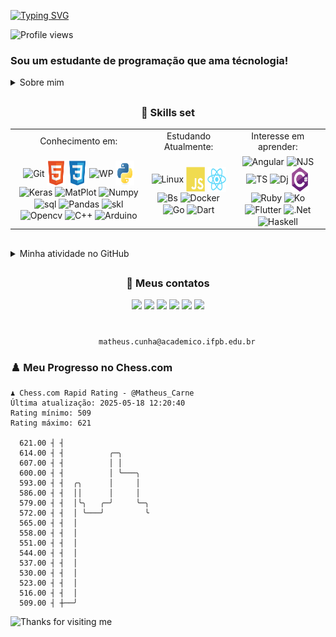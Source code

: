 [![Typing SVG](https://readme-typing-svg.herokuapp.com/?lines=<Matheus+Carneiro/>&size=64&height=100&width=1920&center=true)](https://git.io/typing-svg)

![Profile views](https://komarev.com/ghpvc/?username=MatheusCarne&color=blue)

### Sou um estudante de programação que ama técnologia! 

<details>
<summary>Sobre mim</summary>

- 🎂 23 Anos;
- ❤️ Gosto de Front-end e Back-end;
- 🎓 Cursando Engenharia da Computação IFPB-CG;
- 😎 Desenvolvo pequenos projetos utilizando apenas HTML, CSS e JavaScript;
- 👨‍💻 Programo usando linguagens Python, C e C++;
- � Tambêm já desenvolvi sites completos utilizando Wordpress;
- ✍️ Além disso me mantenho sempre atualizado com cursos intensivos online;
- 🤯 Gosto de resolver problemas complexos;
- 😉 Estou procurando maneiras de me aperfeiçoar e aprender novas habilidades;
- 💼 Sou proativo e gosto de trabalhar em equipe;
</details>

<div>
 
 ##
 <h3 align="center"> 🧠 Skills set </h3>
 
 
 <div style="display: inline_block;" align="center">
   <table>
     <tr>
       <td align="center">Conhecimento em:</td>
       <td align="center">Estudando Atualmente:</td>
       <td align="center">Interesse em aprender:</td>
     </tr>
     <tr>
       <td align="center">
         <img align="center" title="Git" alt="Git" height="40" width="30" src="https://cdn.jsdelivr.net/gh/devicons/devicon/icons/git/git-original.svg">
         <img align="center" title="HTML5" alt="HTML" height="40" width="30" src="https://raw.githubusercontent.com/devicons/devicon/master/icons/html5/html5-original.svg">
         <img align="center"  title="CSS3" alt="CSS" height="40" width="30" src="https://raw.githubusercontent.com/devicons/devicon/master/icons/css3/css3-original.svg">
         <img align="center" title="WordPress" alt="WP" height="40" width="30" src="https://cdn.jsdelivr.net/gh/devicons/devicon/icons/wordpress/wordpress-plain.svg">
         <img align="center"  title="Python" alt="Python" height="40" width="30" src="https://raw.githubusercontent.com/devicons/devicon/master/icons/python/python-original.svg"> 
        <img align="center" title="Keras" alt="Keras" height="40" width="30" src="https://cdn.jsdelivr.net/gh/devicons/devicon@latest/icons/keras/keras-original.svg">
        <img align="center" title="Matplotlib" alt="MatPlot" height="40" width="30" src="https://cdn.jsdelivr.net/gh/devicons/devicon@latest/icons/matplotlib/matplotlib-original.svg">
        <img align="center" title="Numpy" alt="Numpy" height="40" width="30" src="https://cdn.jsdelivr.net/gh/devicons/devicon@latest/icons/numpy/numpy-original.svg">
        <img align="center" title="Mysql" alt="sql" height="40" width="30" src="https://cdn.jsdelivr.net/gh/devicons/devicon@latest/icons/mysql/mysql-original-wordmark.svg">
        <img align="center" title="Pandas" alt="Pandas" height="40" width="30" src="https://cdn.jsdelivr.net/gh/devicons/devicon@latest/icons/pandas/pandas-original-wordmark.svg">
        <img align="center" title="ScikitLearn" alt="skl" height="40" width="30" src="https://cdn.jsdelivr.net/gh/devicons/devicon@latest/icons/scikitlearn/scikitlearn-original.svg">
        <img align="center" title="OpenCV" alt="Opencv" height="40" width="30" src="https://cdn.jsdelivr.net/gh/devicons/devicon@latest/icons/opencv/opencv-original-wordmark.svg">
        <img align="center" title="C++" alt="C++" height="40" width="30" src="https://cdn.jsdelivr.net/gh/devicons/devicon/icons/cplusplus/cplusplus-original.svg">
        <img align="center" title="Arduino" alt="Arduino" height="40" width="30" src="https://cdn.jsdelivr.net/gh/devicons/devicon@latest/icons/arduino/arduino-original-wordmark.svg">
       </td>
       <td align="center">
        <img align="center" title="Linux" alt="Linux" height="40" width="30" src="https://cdn.jsdelivr.net/gh/devicons/devicon/icons/linux/linux-original.svg">
        <img align="center" title="JavaScript" alt="JS" height="40" width="30" src="https://raw.githubusercontent.com/devicons/devicon/master/icons/javascript/javascript-plain.svg">
        <img align="center" title="React" alt="React" height="40" width="30" src="https://raw.githubusercontent.com/devicons/devicon/master/icons/react/react-original.svg">
        <img align="center" title="Bootstrap" alt="Bs" height="40" width="30" src="https://cdn.jsdelivr.net/gh/devicons/devicon/icons/bootstrap/bootstrap-original-wordmark.svg">
        <img align="center" title="Docker" alt="Docker" height="40" width="30" src="https://cdn.jsdelivr.net/gh/devicons/devicon@latest/icons/docker/docker-plain-wordmark.svg">
        <img align="center" title="Golang" alt="Go" height="40" width="30" src="https://cdn.jsdelivr.net/gh/devicons/devicon@latest/icons/go/go-original-wordmark.svg">
        <img align="center" title="Dart" alt="Dart" height="40" width="30" src="https://cdn.jsdelivr.net/gh/devicons/devicon/icons/dart/dart-original.svg">
       </td>
       <td align="center">
        <img align="center" title="Angular" alt="Angular" height="40" width="30" src="https://cdn.jsdelivr.net/gh/devicons/devicon/icons/angularjs/angularjs-original.svg" />
        <img align="center" title="NodeJS" alt="NJS" height="40" width="30" src="https://cdn.jsdelivr.net/gh/devicons/devicon/icons/nodejs/nodejs-original.svg">
        <img align="center" title="TypeScript" alt="TS" height="40" width="30" src="https://cdn.jsdelivr.net/gh/devicons/devicon/icons/typescript/typescript-original.svg" />
        <img align="center" title="Django" alt="Dj" height="40" width="30" src="https://cdn.jsdelivr.net/gh/devicons/devicon/icons/django/django-plain.svg">
         <img align="center" title="C#" alt="C#" height="40" width="30" src="https://raw.githubusercontent.com/devicons/devicon/master/icons/csharp/csharp-original.svg">
        <img align="center" title="Ruby" alt="Ruby" height="40" width="30" src="https://cdn.jsdelivr.net/gh/devicons/devicon/icons/ruby/ruby-original.svg">
        <img align="center" title="Kotlin" alt="Ko" height="40" width="30" src="https://cdn.jsdelivr.net/gh/devicons/devicon/icons/kotlin/kotlin-original.svg" />
        <img align="center" title="Flutter" alt="Flutter" height="40" width="30" src="https://cdn.jsdelivr.net/gh/devicons/devicon/icons/flutter/flutter-original.svg" />
        <img align="center" title="DotNet" alt=".Net" height="40" width="30" src="https://cdn.jsdelivr.net/gh/devicons/devicon/icons/dot-net/dot-net-original-wordmark.svg" />
        <img align="center" title="Haskell" alt="Haskell" height="40" width="30" src="https://cdn.jsdelivr.net/gh/devicons/devicon@latest/icons/haskell/haskell-original.svg" />
       </td>
    </tr>
   </table>
  </div>
 
 ##
<details>
<summary>Minha atividade no GitHub</summary>
<div style="display: inline_block;" align="center">
  <img height="140em" src="https://github-readme-stats.vercel.app/api/?username=matheuscarne&hide_border=true&theme=react" />
  <img height="140em" src="https://github-readme-stats.vercel.app/api/top-langs/?username=matheuscarne&layout=compact&langs_count=7&theme=react&border_radius=4&hide_border=true"/>
</div>
</details>
  
 ##
 <h3 align="center"> 💬 Meus contatos </h3>
  
  
  <div style="display: inline_block;" align="center"> 
  <a href="https://api.whatsapp.com/send?phone=5583999264236&text=Whatsapp%20de%20Matheus%20Carneiro%20da%20Cunha" target="_blank"><img src="https://img.shields.io/badge/WhatsApp-25D366?style=for-the-badge&logo=whatsapp&logoColor=white" target="_blank"></a>
  <a href = "https://t.me/MatheusCarne"><img src="https://img.shields.io/badge/Telegram-2CA5E0?style=for-the-badge&logo=telegram&logoColor=white"></a>
  <a href="https://www.instagram.com/matheus_ccunha/" target="_blank"><img src="https://img.shields.io/badge/-Instagram-%23E4405F?style=for-the-badge&logo=instagram&logoColor=white" target="_blank"></a>
 	<a href="https://www.facebook.com/matheus.carne.cunha" target="_blank"><img src="https://img.shields.io/badge/Facebook-1877F2?style=for-the-badge&logo=facebook&logoColor=white" target="_blank"></a>
 <a href="https://twitter.com/twt_matheus" target="_blank"><img src="https://img.shields.io/badge/Twitter-1DA1F2?style=for-the-badge&logo=twitter&logoColor=white" target="_blank"></a> 
  <a href="https://www.linkedin.com/in/matheuscarne/" target="_blank"><img src="https://img.shields.io/badge/-LinkedIn-%230077B5?style=for-the-badge&logo=linkedin&logoColor=white" target="_blank"></a> 
 

 #
 
        matheus.cunha@academico.ifpb.edu.br
  
</div>

### ♟️ Meu Progresso no Chess.com
<!-- CHESS_CHART_START -->
```
♟ Chess.com Rapid Rating - @Matheus_Carne
Última atualização: 2025-05-18 12:20:40
Rating mínimo: 509
Rating máximo: 621

  621.00 ┤ ┤
  614.00 ┤ ┤          ╭─╮
  607.00 ┤ ┤          │ │
  600.00 ┤ ┤          │ ╰───╮
  593.00 ┤ ┤  ╭╮      │     │
  586.00 ┤ ┤  ││      │     │
  579.00 ┤ ┤  │╰╮   ╭─╯     ╰─╮
  572.00 ┤ ┤  │ ╰───╯         ╰
  565.00 ┤ ┤  │
  558.00 ┤ ┤  │
  551.00 ┤ ┤  │
  544.00 ┤ ┤  │
  537.00 ┤ ┤  │
  530.00 ┤ ┤  │
  523.00 ┤ ┤  │
  516.00 ┤ ┤  │
  509.00 ┤ ┼──╯
```
<!-- CHESS_CHART_END -->


<img height="120" alt="Thanks for visiting me" width="100%" src="https://raw.githubusercontent.com/BrunnerLivio/brunnerlivio/master/images/marquee.svg" />

